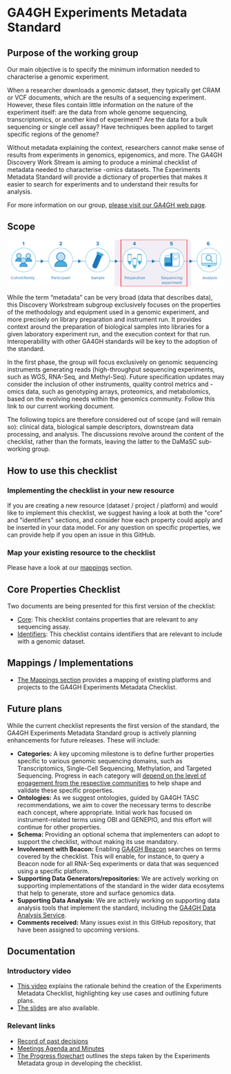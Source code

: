 # GA4GH Experiments Metadata Standard

## Purpose of the working group
Our main objective is to specify the minimum information needed to characterise a genomic experiment.

When a researcher downloads a genomic dataset, they typically get CRAM or VCF documents, which are the results of a sequencing experiment. However, these files contain little information on the nature of the experiment itself: are the data from whole genome sequencing, transcriptomics, or another kind of experiment? Are the data for a bulk sequencing or single cell assay? Have techniques been applied to target specific regions of the genome?

Without metadata explaining the context, researchers cannot make sense of results from experiments in genomics, epigenomics, and more. The GA4GH Discovery Work Stream is aiming to produce a minimal checklist of metadata needed to characterise -omics datasets. The Experiments Metadata Standard will provide a dictionary of properties that makes it easier to search for experiments and to understand their results for analysis.

For more information on our group, [please visit our GA4GH web page](https://www.ga4gh.org/product/experiments-metadata-standard/).

## Scope

![ga4gh_expmeta_scope.png](img/ga4gh_expmeta_scope.png)

While the term “metadata” can be very broad (data that describes data), this Discovery Workstream subgroup exclusively focuses on the properties of the methodology and equipment  used in a genomic experiment, and more precisely on library preparation and instrument run. It provides context around the preparation of biological samples into libraries for a given laboratory experiment run, and the execution context for that run. Interoperability with other GA4GH standards will be key to the adoption of the standard.

In the first phase, the group will focus exclusively on genomic sequencing instruments generating reads (high-throughput sequencing experiments, such as WGS, RNA-Seq, and Methyl-Seq). Future specification updates may consider the inclusion of other instruments, quality control metrics and -omics data, such as genotyping arrays, proteomics, and metabolomics, based on the evolving needs within the genomics community. Follow this link to our current working document.

The following topics are therefore considered out of scope (and will remain so): clinical data, biological sample descriptors, downstream data processing, and analysis. The discussions revolve around the content of the checklist, rather than the formats, leaving the latter to the DaMaSC sub-working group.

## How to use this checklist

### Implementing the checklist in your new resource
If you are creating a new resource (dataset / project / platform) and would like to implement this checklist, we suggest having a look at both the "core" and "identifiers" sections, and consider how each property could apply and be inserted in your data model. For any question on specific properties, we can provide help if you open an issue in this GitHub.

### Map your existing resource to the checklist
Please have a look at our [mappings](./mappings/README.md) section.


## Core Properties Checklist
Two documents are being presented for this first version of the checklist:
* [Core](./core.md): This checklist contains properties that are relevant to any sequencing assay.
* [Identifiers](./identifiers.md): This checklist contains identifiers that are relevant to include with a genomic dataset.

## Mappings / Implementations
* [The Mappings section](mappings/README.md) provides a mapping of existing platforms and projects to the GA4GH Experiments Metadata Checklist.

## Future plans
While the current checklist represents the first version of the standard, the GA4GH Experiments Metadata Standard group is actively planning enhancements for future releases. These will include:
* **Categories:** A key upcoming milestone is to define further properties specific to various genomic sequencing domains, such as Transcriptomics, Single-Cell Sequencing, Methylation, and Targeted Sequencing. Progress in each category will <ins>depend on the level of engagement from the respective communities</ins> to help shape and validate these specific properties.
* **Ontologies:** As we suggest ontologies, guided by GA4GH TASC recommendations, we aim to cover the necessary terms to describe each concept, where appropriate. Initial work has focused on instrument-related terms using OBI and GENEPIO, and this effort will continue for other properties.
* **Schema:** Providing an optional schema that implementers can adopt to support the checklist, without making its use mandatory.
* **Involvement with Beacon:** Enabling [GA4GH Beacon](https://github.com/ga4gh-beacon/beacon-v2) searches on terms covered by the checklist. This will enable, for instance, to query a Beacon node for all RNA-Seq experiments or data that was sequenced using a specific platform.
* **Supporting Data Generators/repositories:** We are actively working on supporting implementations of the standard in the wider data ecosytems that help to generate, store and surface genomics data.
* **Supporting Data Analysis:** We are actively working on supporting data analysis tools that implement the standard, including the [GA4GH Data Analysis Service](https://github.com/ga4gh-daks/ga4gh-daks-specification).
* **Comments received:** Many issues exist in this GitHub repository, that have been assigned to upcoming versions.

## Documentation

### Introductory video
* [This video](https://us02web.zoom.us/rec/share/Kmd0MLvoPVKDIDx4cp8LdAteGdZM30EKtA33MRRnZ7IBWt6xXtvdFLxF8nsCTKWQ.w1tOxxUcQ8WMouBi) explains the rationale behind the creation of the Experiments Metadata Checklist, highlighting key use cases and outlining future plans.
* [The slides](https://docs.google.com/presentation/d/1L1hDdw002gZL4d9pnUtJXI1R5WFmg3ta-gnD763DIH8/edit) are also available.

### Relevant links
* [Record of past decisions](https://docs.google.com/document/d/1zyIij2YPpI9J8uJKH71mzPLK-vP7Nza90BZ8zkd56og/edit?tab=t.0#bookmark=id.4js2a3jhlsa6)
* [Meetings Agenda and Minutes](https://docs.google.com/document/d/1FPgOT39dINkeVj0S4oeumzJcooGOcVcCIIGc4icXoyU/edit)
* [The Progress flowchart](documentation/progress.md) outlines the steps taken by the Experiments Metadata group in developing the checklist.
